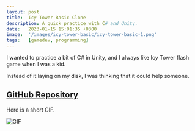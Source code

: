 ```yaml
---
layout: post
title:  Icy Tower Basic Clone
description: A quick practice with C# and Unity.
date:   2023-01-15 15:01:35 +0300
image:  '/images/icy-tower-basic/icy-tower-basic-1.png'
tags:   [gamedev, programming]
---
```

I wanted to practice a bit of C# in Unity, and I always like Icy Tower flash game when I was a kid. 

Instead of it laying on my disk, I was thinking that it could help someone.

## [GitHub Repository](https://github.com/Pavelioso/2D-infinity-jumper-unity)

Here is a short GIF.

![GIF]({{site.baseurl}}/images/icy-tower-basic/icy_tower-basic.gif)
